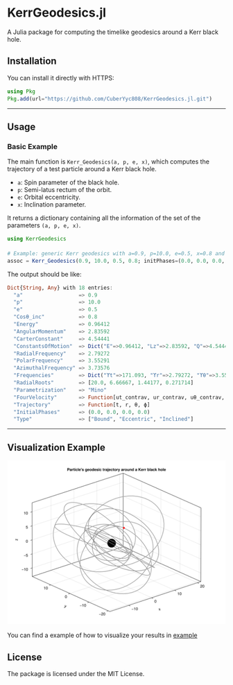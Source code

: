 # KerrGeodesics.jl

A Julia package for computing the timelike geodesics around a Kerr black hole.

## Installation

You can install it directly with HTTPS:

```julia
using Pkg
Pkg.add(url="https://github.com/CuberYyc808/KerrGeodesics.jl.git")
```

---

## Usage

### Basic Example

The main function is `Kerr_Geodesics(a, p, e, x)`, which computes the trajectory of a test particle around a Kerr black hole.

- `a`: Spin parameter of the black hole.
- `p`: Semi-latus rectum of the orbit.
- `e`: Orbital eccentricity.
- `x`: Inclination parameter.

It returns a dictionary containing all the information of the set of the parameters `(a, p, e, x)`.

```julia
using KerrGeodesics

# Example: generic Kerr geodesics with a=0.9, p=10.0, e=0.5, x=0.8 and initial phases (0.0, 0.0, 0.0, 0.0). 
assoc = Kerr_Geodesics(0.9, 10.0, 0.5, 0.8; initPhases=(0.0, 0.0, 0.0, 0.0))
```

The output should be like:

```julia
Dict{String, Any} with 18 entries:
  "a"                  => 0.9
  "p"                  => 10.0
  "e"                  => 0.5
  "Cosθ_inc"           => 0.8
  "Energy"             => 0.96412
  "AngularMomentum"    => 2.83592
  "CarterConstant"     => 4.54441
  "ConstantsOfMotion"  => Dict("E"=>0.96412, "Lz"=>2.83592, "Q"=>4.54441)
  "RadialFrequency"    => 2.79272
  "PolarFrequency"     => 3.55291
  "AzimuthalFrequency" => 3.73576
  "Frequencies"        => Dict("ϒt"=>171.093, "ϒr"=>2.79272, "ϒθ"=>3.55291, "ϒϕ"=>3.73576)
  "RadialRoots"        => [20.0, 6.66667, 1.44177, 0.271714]
  "Parametrization"    => "Mino"
  "FourVelocity"       => Function[ut_contrav, ur_contrav, uθ_contrav, uφ_contrav]
  "Trajectory"         => Function[t, r, θ, ϕ]
  "InitialPhases"      => (0.0, 0.0, 0.0, 0.0)
  "Type"               => ["Bound", "Eccentric", "Inclined"]
```

---

## Visualization Example

![Particle trajectory around Kerr black hole](example/Trajectory_generic.gif)

You can find a example of how to visualize your results in [example](example/Test_KerrGeodesics.ipynb)

## License
The package is licensed under the MIT License.
